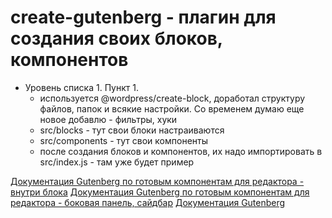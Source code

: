 # create-gutenberg - плагин для создания своих блоков, компонентов

- Уровень списка 1. Пункт 1.
    - используется @wordpress/create-block, доработал структуру файлов, папок и всякие настройки. Со временем думаю еще новое добавлю - фильтры, хуки
    - src/blocks - тут свои блоки настраиваются
    - src/components - тут свои компоненты
    - после создания блоков и компонентов, их надо импортировать в src/index.js - там уже будет пример

[Документация Gutenberg по готовым компонентам для редактора - внутри блока](https://github.com/WordPress/gutenberg/tree/8ba8c6d8ec69f9239af32f9a47c0d00ef70eef5e/packages/block-editor/src/components)
[Документация Gutenberg по готовым компонентам для редактора - боковая панель, сайдбар](https://github.com/WordPress/gutenberg/tree/8ba8c6d8ec69f9239af32f9a47c0d00ef70eef5e/packages/components/src)
[Документация Gutenberg](https://github.com/WordPress/gutenberg)
